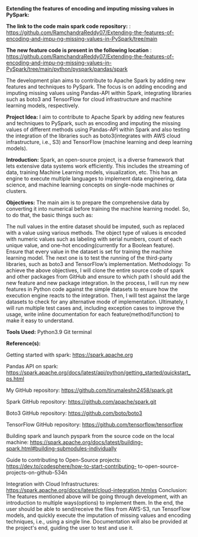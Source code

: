 ****Extending the features of encoding and imputing missing values in PySpark:****

**The link to the code main spark code repository:** : https://github.com/RamchandraReddy07/Extending-the-features-of-encoding-and-impu-ng-missing-values-in-PySpark/tree/main

**The new feature code is present in the following location** : https://github.com/RamchandraReddy07/Extending-the-features-of-encoding-and-impu-ng-missing-values-in-PySpark/tree/main/python/pyspark/pandas/spark


The development plan aims to contribute to Apache Spark by adding new features and techniques to PySpark. The focus is on adding encoding and imputing missing values using Pandas-API within Spark, integrating libraries such as boto3 and TensorFlow for cloud infrastructure and machine learning models, respectively.

**Project Idea:**
I aim to contribute to Apache Spark by adding new features and techniques to PySpark, such as encoding and imputing the missing values of different methods using Pandas-API within Spark and also testing the integration of the libraries such as boto3(integrates with AWS cloud infrastructure, i.e., S3) and TensorFlow (machine learning and deep learning models).

**Introduction:**
Spark, an open-source project, is a diverse framework that lets extensive data systems work efficiently. This includes the streaming of data, training Machine Learning models, visualization, etc. This has an engine to execute multiple languages to implement data engineering, data science, and machine learning concepts on single-node machines or clusters.

**Objectives:**
The main aim is to prepare the comprehensive data by converting it into numerical before training the machine learning model. So, to do that, the basic things such as:

The null values in the entire dataset should be imputed, such as replaced with a value using various methods.
The object type of values is encoded with numeric values such as labeling with serial numbers, count of each unique value, and one-hot encoding(currently for a Boolean feature).
Ensure that every value in the dataset is set for training the machine learning model.
The next one is to test the running of the third-party libraries, such as boto3 and TensorFlow’s implementation. Methodology: To achieve the above objectives, I will clone the entire source code of spark and other packages from GitHub and ensure to which path I should add the new feature and new package integration. In the process, I will run my new features in Python code against the simple datasets to ensure how the execution engine reacts to the integration. Then, I will test against the large datasets to check for any alternative mode of implementation. Ultimately, I will run multiple test cases and, including exception cases to improve the usage, write inline documentation for each feature(method/function) to make it easy to understand.

**Tools Used:**
Python3.9
Git terminal

**Reference(s):**

Getting started with spark: https://spark.apache.org

Pandas API on spark: https://spark.apache.org/docs/latest/api/python/getting_started/quickstart_ps.html

My GitHub repository: https://github.com/tirumaleshn2458/spark.git

Spark GitHub repository: https://github.com/apache/spark.git

Boto3 GitHub repository: https://github.com/boto/boto3

TensorFlow GitHub repository: https://github.com/tensorflow/tensorflow

Building spark and launch pyspark from the source code on the local machine: https://spark.apache.org/docs/latest/building-spark.html#building-submodules-individually

Guide to contributing to Open-Source projects: https://dev.to/codesphere/how-to-start-contributing- to-open-source-projects-on-github-534n

Integration with Cloud Infrastructures: https://spark.apache.org/docs/latest/cloud-integration.htmlxs Conclusion: The features mentioned above will be going through development, with an introduction to multiple ways(options) to implement them. In the end, the user should be able to send/receive the files from AWS-S3, run TensorFlow models, and quickly execute the imputation of missing values and encoding techniques, i.e., using a single line. Documentation will also be provided at the project's end, guiding the user to test and use it.
